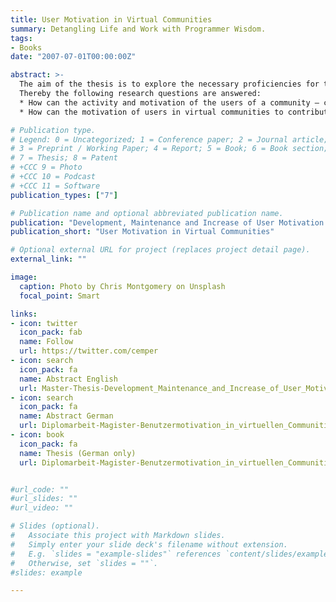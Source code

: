 ```yaml
---
title: User Motivation in Virtual Communities
summary: Detangling Life and Work with Programmer Wisdom.
tags:
- Books
date: "2007-07-01T00:00:00Z"

abstract: >-
  The aim of the thesis is to explore the necessary proficiencies for the development, maintenance and increase of the motivation of 	users in virtual communities.
  Thereby the following research questions are answered:
  * How can the activity and motivation of the users of a community – concerning the contribution performance, contribution quality and communication performance – be measured?
  * How can the motivation of users in virtual communities to contribute content be increased?

# Publication type.
# Legend: 0 = Uncategorized; 1 = Conference paper; 2 = Journal article;
# 3 = Preprint / Working Paper; 4 = Report; 5 = Book; 6 = Book section;
# 7 = Thesis; 8 = Patent
# +CCC 9 = Photo
# +CCC 10 = Podcast
# +CCC 11 = Software
publication_types: ["7"]

# Publication name and optional abbreviated publication name.
publication: "Development, Maintenance and Increase of User Motivation in Virtual Communities"
publication_short: "User Motivation in Virtual Communities"

# Optional external URL for project (replaces project detail page).
external_link: ""

image:
  caption: Photo by Chris Montgomery on Unsplash
  focal_point: Smart

links:
- icon: twitter
  icon_pack: fab
  name: Follow
  url: https://twitter.com/cemper
- icon: search
  icon_pack: fa
  name: Abstract English
  url: Master-Thesis-Development_Maintenance_and_Increase_of_User_Motivation_in_Virtual_Communities-s0310057103_abstract_english.pdf
- icon: search
  icon_pack: fa
  name: Abstract German
  url: Diplomarbeit-Magister-Benutzermotivation_in_virtuellen_Communities_Christoph_C._Cemper_s0310057103_abstract_deutsch.pdf
- icon: book
  icon_pack: fa
  name: Thesis (German only)
  url: Diplomarbeit-Magister-Benutzermotivation_in_virtuellen_Communities_Christoph_C._Cemper_s0310057103.pdf


#url_code: ""
#url_slides: ""
#url_video: ""

# Slides (optional).
#   Associate this project with Markdown slides.
#   Simply enter your slide deck's filename without extension.
#   E.g. `slides = "example-slides"` references `content/slides/example-slides.md`.
#   Otherwise, set `slides = ""`.
#slides: example

---
```

